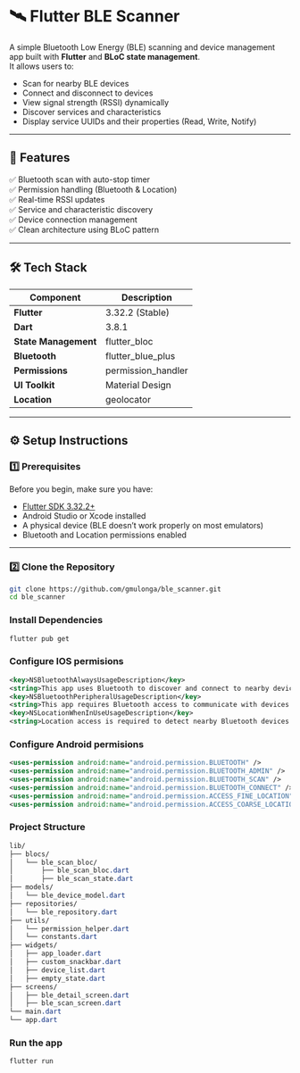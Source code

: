 # 🛰️ Flutter BLE Scanner

A simple Bluetooth Low Energy (BLE) scanning and device management app built with **Flutter** and **BLoC state management**.  
It allows users to:
- Scan for nearby BLE devices
- Connect and disconnect to devices
- View signal strength (RSSI) dynamically
- Discover services and characteristics
- Display service UUIDs and their properties (Read, Write, Notify)

---

## 📱 Features

✅ Bluetooth scan with auto-stop timer  
✅ Permission handling (Bluetooth & Location)  
✅ Real-time RSSI updates  
✅ Service and characteristic discovery  
✅ Device connection management  
✅ Clean architecture using BLoC pattern

---

## 🛠️ Tech Stack

| Component            | Description |
|----------------------|------------|
| **Flutter**          | 3.32.2 (Stable) |
| **Dart**             | 3.8.1 |
| **State Management** | flutter_bloc |
| **Bluetooth**        | flutter_blue_plus |
| **Permissions**      | permission_handler |
| **UI Toolkit**       | Material Design |
| **Location**         | geolocator |

---

## ⚙️ Setup Instructions

### 1️⃣ Prerequisites
Before you begin, make sure you have:
- [Flutter SDK 3.32.2+](https://docs.flutter.dev/get-started/install)
- Android Studio or Xcode installed
- A physical device (BLE doesn’t work properly on most emulators)
- Bluetooth and Location permissions enabled

---

### 2️⃣ Clone the Repository

```bash
git clone https://github.com/gmulonga/ble_scanner.git
cd ble_scanner
```

### Install Dependencies
```bash
flutter pub get
```

### Configure IOS permisions
```xml
<key>NSBluetoothAlwaysUsageDescription</key>
<string>This app uses Bluetooth to discover and connect to nearby devices.</string>
<key>NSBluetoothPeripheralUsageDescription</key>
<string>This app requires Bluetooth access to communicate with devices.</string>
<key>NSLocationWhenInUseUsageDescription</key>
<string>Location access is required to detect nearby Bluetooth devices.</string>

```

### Configure Android permisions
```xml
<uses-permission android:name="android.permission.BLUETOOTH" />
<uses-permission android:name="android.permission.BLUETOOTH_ADMIN" />
<uses-permission android:name="android.permission.BLUETOOTH_SCAN" />
<uses-permission android:name="android.permission.BLUETOOTH_CONNECT" />
<uses-permission android:name="android.permission.ACCESS_FINE_LOCATION" />
<uses-permission android:name="android.permission.ACCESS_COARSE_LOCATION" />

```

### Project Structure
```css
lib/
├── blocs/
│   └── ble_scan_bloc/
│       ├── ble_scan_bloc.dart
│       ├── ble_scan_state.dart
├── models/
│   └── ble_device_model.dart
├── repositories/
│   └── ble_repository.dart
├── utils/
│   └── permission_helper.dart
│   └── constants.dart
├── widgets/
│   ├── app_loader.dart
│   ├── custom_snackbar.dart
│   ├── device_list.dart
│   ├── empty_state.dart
├── screens/
│   ├── ble_detail_screen.dart
│   ├── ble_scan_screen.dart
└── main.dart
└── app.dart

```


### Run the app
```bash
flutter run
```